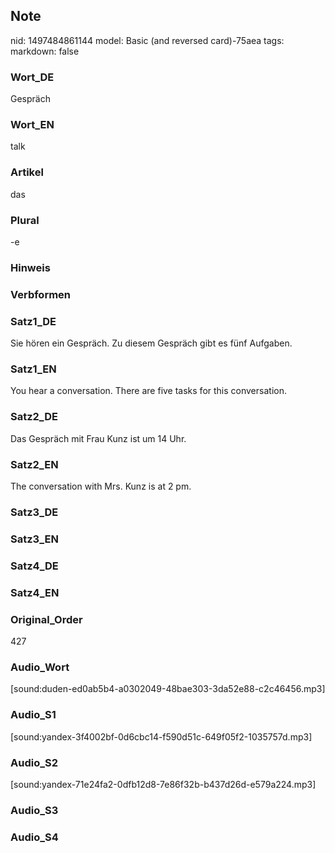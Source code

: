 ## Note
nid: 1497484861144
model: Basic (and reversed card)-75aea
tags: 
markdown: false

### Wort_DE
Gespräch

### Wort_EN
talk

### Artikel
das

### Plural
-e

### Hinweis


### Verbformen


### Satz1_DE
Sie hören ein Gespräch. Zu diesem Gespräch gibt es fünf Aufgaben.

### Satz1_EN
You hear a conversation. There are five tasks for this conversation.

### Satz2_DE
Das Gespräch mit Frau Kunz ist um 14 Uhr.

### Satz2_EN
The conversation with Mrs. Kunz is at 2 pm.

### Satz3_DE


### Satz3_EN


### Satz4_DE


### Satz4_EN


### Original_Order
427

### Audio_Wort
[sound:duden-ed0ab5b4-a0302049-48bae303-3da52e88-c2c46456.mp3]

### Audio_S1
[sound:yandex-3f4002bf-0d6cbc14-f590d51c-649f05f2-1035757d.mp3]

### Audio_S2
[sound:yandex-71e24fa2-0dfb12d8-7e86f32b-b437d26d-e579a224.mp3]

### Audio_S3


### Audio_S4

